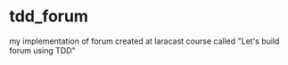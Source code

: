 # tdd_forum
my implementation of forum created at laracast course called "Let's build forum using TDD"

